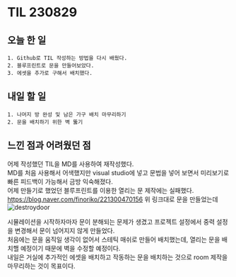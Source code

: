 TIL 230829
======

오늘 한 일
------

	1. Github로 TIL 작성하는 방법을 다시 배웠다.
	2. 블루프린트로 문을 만들어보았다.
	3. 에셋을 추가로 구해서 배치했다.


내일 할 일
------

	1. 나머지 방 완성 및 남은 가구 배치 마무리하기 
	2. 문을 배치하기 위한 벽 뚫기

느낀 점과 어려웠던 점
------
어제 작성했던 TIL을 MD를 사용하여 재작성했다.\
MD를 처음 사용해서 어색했지만 visual studio에 넣고 문법을 넣어 보면서
미리보기로 빠른 피드백이 가능해서 금방 익숙해졌다.\
어제 만들기로 했었던 블루프린트를 이용한 열리는 문 제작에는 실패했다.\
https://blog.naver.com/finoriko/221300470156 위 링크대로 문을 만들었는데\
![destroydoor](https://github.com/kotori9015/TIL/assets/143386436/998a85cd-96fb-4e41-a44a-2409fd356706)
	
시뮬레이션을 시작하자마자 문이 분해되는 문제가 생겼고 프로젝트 설정에서 중력 설정을 변경해서 문이 넘어지지 않게 만들었다.\
처음에는 문을 움직일 생각이 없어서 스테틱 매쉬로 만들어 배치했는데, 열리는 문을 배치핼 예정이기 때문에 벽을 수정할 예정이다.\
내일은 거실에 추가적인 에셋을 배치하고 작동하는 문을 배치하는 것으로 room 제작을 마무리하는 것이 목표이다.

	
